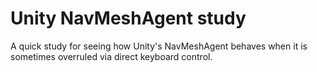 # Unity NavMeshAgent study

A quick study for seeing how Unity's NavMeshAgent behaves when it is sometimes overruled via direct keyboard control.
